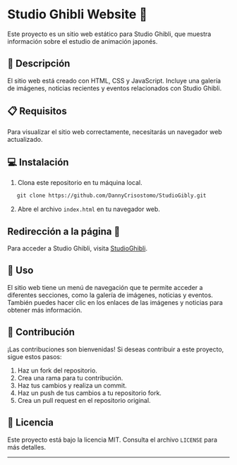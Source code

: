 # Studio Ghibli Website 🎥

Este proyecto es un sitio web estático para Studio Ghibli, que muestra información sobre el estudio de animación japonés.

## 📝 Descripción

El sitio web está creado con HTML, CSS y JavaScript. Incluye una galería de imágenes, noticias recientes y eventos relacionados con Studio Ghibli.

## 📋 Requisitos

Para visualizar el sitio web correctamente, necesitarás un navegador web actualizado.

## 💻 Instalación

1. Clona este repositorio en tu máquina local.
```markdown
   git clone https://github.com/DannyCrisostomo/StudioGibly.git
   ```
2. Abre el archivo `index.html` en tu navegador web.

## Redirección a la página 🔗

Para acceder a Studio Ghibli, visita [StudioGhibli](https://monumental-mooncake-e6c124.netlify.app/).

## 🚀 Uso

El sitio web tiene un menú de navegación que te permite acceder a diferentes secciones, como la galería de imágenes, noticias y eventos. También puedes hacer clic en los enlaces de las imágenes y noticias para obtener más información.

## 🤝 Contribución

¡Las contribuciones son bienvenidas! Si deseas contribuir a este proyecto, sigue estos pasos:

1. Haz un fork del repositorio.
2. Crea una rama para tu contribución.
3. Haz tus cambios y realiza un commit.
4. Haz un push de tus cambios a tu repositorio fork.
5. Crea un pull request en el repositorio original.

## 📄 Licencia

Este proyecto está bajo la licencia MIT. Consulta el archivo `LICENSE` para más detalles.

---
```
